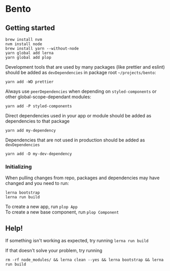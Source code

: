 # Bento

## Getting started

```
brew install nvm
nvm install node
brew install yarn --without-node
yarn global add lerna
yarn global add plop
```

Development tools that are used by many packages (like prettier and eslint) should be added as `devDependencies` in package root `~/projects/bento`:
```
yarn add -WD prettier
```
Always use `peerDependencies` when depending on `styled-components` or other global-scope-dependant modules: 
```
yarn add -P styled-components
```
Direct dependencies used in your app or module should be added as dependencies to that package
```
yarn add my-dependency
```
Dependencies that are not used in production should be added as `devDependencies`
```
yarn add -D my-dev-dependency
```

### Initializing

When pulling changes from repo, packages and dependencies may have changed and you need to run:
```
lerna bootstrap
lerna run build
```

To create a new app, run `plop App`  
To create a new base component, run `plop Component`

## Help!

If something isn't working as expected, try running `lerna run build`

If that doesn't solve your problem, try running

```
rm -rf node_modules/ && lerna clean --yes && lerna bootstrap && lerna run build
```
